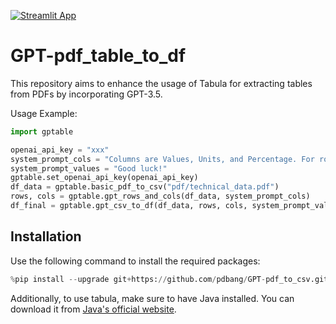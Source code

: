 ﻿[![Streamlit App](https://static.streamlit.io/badges/streamlit_badge_black_white.svg)](https://gptable.streamlit.app/)
# GPT-pdf_table_to_df

This repository aims to enhance the usage of Tabula for extracting tables from PDFs by incorporating GPT-3.5.

Usage Example:
```python
import gptable

openai_api_key = "xxx"
system_prompt_cols = "Columns are Values, Units, and Percentage. For rows, be sure to keep only the row names that meet specific conditions."
system_prompt_values = "Good luck!"
gptable.set_openai_api_key(openai_api_key)
df_data = gptable.basic_pdf_to_csv("pdf/technical_data.pdf")
rows, cols = gptable.gpt_rows_and_cols(df_data, system_prompt_cols)
df_final = gptable.gpt_csv_to_df(df_data, rows, cols, system_prompt_values, rows_desc, cols_desc)
```

## Installation

Use the following command to install the required packages:

```python
%pip install --upgrade git+https://github.com/pdbang/GPT-pdf_to_csv.git
```
Additionally, to use tabula, make sure to have Java installed. You can download it from [Java's official website](https://www.java.com/en/download/).

